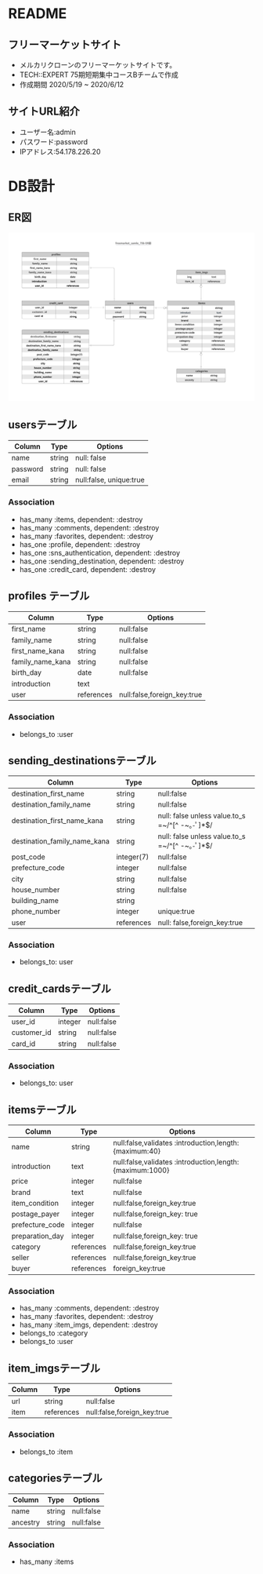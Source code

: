 # README

## フリーマーケットサイト
- メルカリクローンのフリーマーケットサイトです。
- TECH::EXPERT 75期短期集中コースBチームで作成
- 作成期間 2020/5/19 ~ 2020/6/12

## サイトURL紹介
- ユーザー名:admin
- パスワード:password
- IPアドレス:54.178.226.20

# DB設計

## ER図
![er](freemarket_samle_75b.png)

## usersテーブル
|Column|Type|Options|
|------|----|-------|
|name|string|null: false|
|password|string|null: false|
|email|string|null:false, unique:true|
### Association
- has_many :items, dependent: :destroy
- has_many :comments, dependent: :destroy
- has_many :favorites, dependent: :destroy
- has_one :profile, dependent: :destroy
- has_one :sns_authentication, dependent: :destroy
- has_one :sending_destination, dependent: :destroy
- has_one :credit_card, dependent: :destroy

## profiles テーブル
|Column|Type|Options|
|------|----|-------|
|first_name|string|null:false|
|family_name|string|null:false|
|first_name_kana|string|null:false|
|family_name_kana|string|null:false|
|birth_day|date|null:false|
|introduction|text||
|user|references|null:false,foreign_key:true|
### Association
- belongs_to :user

<!-- ## sns_authenticationsテーブル
|Column|Type|Options|
|------|----|-------|
|provider|string|null: false|
|uid|string|null:false,unique:true|
|user|references|null: false,foreign_key:true|
### Association
- beolongs_to :user -->

## sending_destinationsテーブル
|Column|Type|Options|
|------|----|-------|
|destination_first_name|string|null:false|
|destination_family_name|string|null:false|
|destination_first_name_kana|string|null: false unless value.to_s =~/^[^ -~｡-ﾟ]*$/|
|destination_family_name_kana|string|null: false unless value.to_s =~/^[^ -~｡-ﾟ]*$/|
|post_code|integer(7)|null:false|
|prefecture_code|integer|null:false|
|city|string|null:false|
|house_number|string|null:false|
|building_name|string||
|phone_number|integer|unique:true|
|user|references|null: false,foreign_key:true|
### Association
- belongs_to: user

## credit_cardsテーブル
|Column|Type|Options|
|------|----|-------|
|user_id|integer|null:false|
|customer_id|string|null:false|
|card_id|string|null:false|
### Association
- belongs_to: user

## itemsテーブル
|Column|Type|Options|
|------|----|-------|
|name|string|null:false,validates :introduction,length:{maximum:40}|
|introduction|text|null:false,validates :introduction,length:{maximum:1000}|
|price|integer|null:false|
|brand|text|null:false|
|item_condition|integer|null:false,foreign_key:true|
|postage_payer|integer|null:false,foreign_key: true|
|prefecture_code|integer|null:false|
|preparation_day|integer|null:false,foreign_key: true|
|category|references|null:false,foreign_key:true|
|seller|references|null:false,foreign_key:true|
|buyer|references|foreign_key:true|
### Association
- has_many :comments, dependent: :destroy
- has_many :favorites, dependent: :destroy
- has_many :item_imgs, dependent: :destroy
- belongs_to :category
- belongs_to :user

## item_imgsテーブル
|Column|Type|Options|
|------|----|-------|
|url|string|null:false|
|item|references|null:false,foreign_key:true|
### Association
- belongs_to :item

<!-- ## favoritesテーブル
|Column|Type|Options|
|------|----|-------|
|user|references|null:false,foreign_key:true|
|item|references|null:false,foreign_key:true|
### Association
- belongs_to :user
- belongs_to :item -->

<!--## commentsテーブル
|Column|Type|Options|
|------|----|-------|
|comment|text|null:false|
|user|references|null:false,foreign_key:true|
|item|references|null:false,foreign_key:true|
### Association
- belongs_to :user
- belongs_to :item -->

## categoriesテーブル
|Column|Type|Options|
|------|----|-------|
|name|string|null:false|
|ancestry|string|null:false|
### Association
- has_many :items
